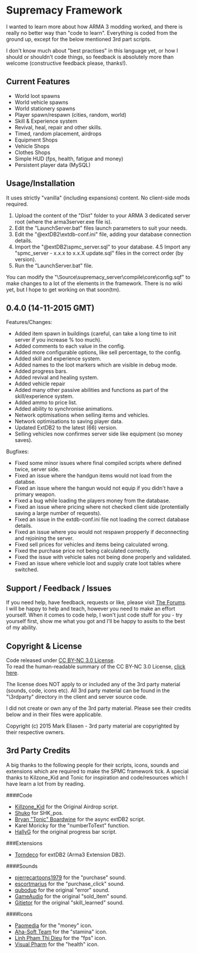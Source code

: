 Supremacy Framework
========
I wanted to learn more about how ARMA 3 modding worked, and there is really no better way than "code to learn". Everything is coded from the ground up, except for the below mentioned 3rd part scripts.

I don't know much about "best practises" in this language yet, or how I should or shouldn't code things, so feedback is absolutely more than welcome (constructive feedback please, thanks!).

## Current Features
 * World loot spawns
 * World vehicle spawns
 * World stationery spawns
 * Player spawn/respawn (cities, random, world)
 * Skill & Experience system
 * Revival, heal, repair and other skills.
 * Timed, random placement, airdrops
 * Equipment Shops
 * Vehicle Shops
 * Clothes Shops
 * Simple HUD (fps, health, fatigue and money)
 * Persistent player data (MySQL)

## Usage/Installation
It uses strictly "vanilla" (including expansions) content. No client-side mods required.

1. Upload the content of the "Dist" folder to your ARMA 3 dedicated server root (where the arma3server.exe file is).
2. Edit the "LaunchServer.bat" files launch parameters to suit your needs.
3. Edit the "@extDB2\extdb-conf.ini" file, adding your database connection details.
4. Import the "@extDB2\spmc_server.sql" to your database.
4.5 Import any "spmc_server - x.x.x to x.x.X update.sql" files in the correct order (by version).
5. Run the "LaunchServer.bat" file.

You can modify the "\Source\supremacy_server\compile\core\config.sqf" to make changes to a lot of the elements in the framework.
There is no wiki yet, but I hope to get working on that soon(tm).

## 0.4.0 (14-11-2015 GMT)

Features/Changes:

 * Added item spawn in buildings (careful, can take a long time to init server if you increase % too much).
 * Added comments to each value in the config.
 * Added more configurable options, like sell percentage, to the config.
 * Added skill and experience system.
 * Added names to the loot markers which are visible in debug mode.
 * Added progress bars.
 * Added revival and healing system.
 * Added vehicle repair
 * Added many other passive abilities and functions as part of the skill/experience system.
 * Added ammo to price list.
 * Added ability to synchronise animations.
 * Network optimisations when selling items and vehicles.
 * Network optimisations to saving player data.
 * Updated ExtDB2 to the latest (66) version.
 * Selling vehicles now confirmes server side like equipment (so money saves).

Bugfixes:

 * Fixed some minor issues where final compiled scripts where defined twice, server side.
 * Fixed an issue where the handgun items would not load from the databse.
 * Fixed an issue where the hangun would not equip if you didn't have a primary weapon.
 * Fixed a bug while loading the players money from the database.
 * Fixed an issue where pricing where not checked client side (protentially saving a large number of requests).
 * Fixed an issue in the extdb-conf.ini file not loading the correct database details.
 * Fixed an issue where you would not respawn propperly if deconnecting and rejoining the server.
 * Fixed sell prices for vehicles and items being calculated wrong.
 * Fixed the purchase price not being calculated correctly.
 * Fixed the issue with vehicle sales not being done properly and validated.
 * Fixed an issue where vehicle loot and supply crate loot tables where switched.

## Support / Feedback / Issues
If you need help, have feedback, requests or like, please visit [The Forums](https://www.sirmre.com/forums/).   
I will be happy to help and teach, however you need to make an effort yourself. When it comes to code help, I won't just code stuff for you - try yourself first, show me what you got and I'll be happy to assits to the best of my ability. 

## Copyright & License
Code released under [CC BY-NC 3.0 License](https://creativecommons.org/licenses/by-nc/3.0/legalcode).  
To read the human-readable summary of the CC BY-NC 3.0 License, [click here](https://creativecommons.org/licenses/by-nc/3.0/).  

The license does NOT apply to or included any of the 3rd party material (sounds, code, icons etc). All 3rd party material can be found in the "\3rdparty" directory in the client and server source code.

I did not create or own any of the 3rd party material. Please see their credits below and in their files were applicable.

Copyright (c) 2015 Mark Eliasen - 3rd party material are copyrighted by their respective owners.

## 3rd Party Credits
A big thanks to the following people for their scripts, icons, sounds and extensions which are required to make the SPMC framework tick.
A special thanks to Kilzone_Kid and Tonic for inspiration and code/resources which I have learn a lot from by reading.

####Code
 * [Killzone_Kid](http://killzonekid.com/arma-scripting-tutorials-epic-armour-drop/) for the Original Airdrop script.  
 * [Shuko](http://forums.bistudio.com/showthread.php?t=89376) for SHK_pos.
 * [Bryan "Tonic" Boardwine](http://www.tonic.pw/) for the async extDB2 script.
 * Karel Moricky for the "numberToText" function.
 * [HallyG](https://forums.bistudio.com/topic/184551-simple-animation-with-progressbar-and-handling/) for the original progress bar script.

###Extensions
 * [Torndeco](https://github.com/Torndeco/extDB2) for extDB2 (Arma3 Extension DB2).
 
####Sounds
 * [pierrecartoons1979](https://www.freesound.org/people/pierrecartoons1979/sounds/90121/) for the "purchase" sound.
 * [escortmarius](https://www.freesound.org/people/escortmarius/sounds/138096/) for the "purchase_click" sound.
 * [qubodup](https://www.freesound.org/people/qubodup/sounds/140773/) for the original "error" sound.
 * [GameAudio](https://www.freesound.org/people/GameAudio/sounds/220176/) for the original "sold_item" sound.
 * [Gitietor](https://www.freesound.org/people/Gitietor/sounds/275335/) for the original "skill_learned" sound.

####Icons
 * [Paomedia](https://www.iconfinder.com/icons/299107/money_icon) for the "money" icon.
 * [Aha-Soft Team](https://www.iconfinder.com/icons/328013/america_online_aol_run_icon) for the "stamina" icon.
 * [Linh Pham Thi Dieu](https://www.iconfinder.com/icons/283941/camera_device_recorder_video_icon) for the "fps" icon.
 * [Visual Pharm](https://icons8.com/) for the "health" icon.